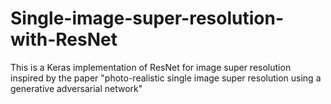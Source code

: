 # Single-image-super-resolution-with-ResNet
This is a Keras implementation of ResNet for image super resolution inspired by the paper "photo-realistic single image super resolution using a generative adversarial network" 
